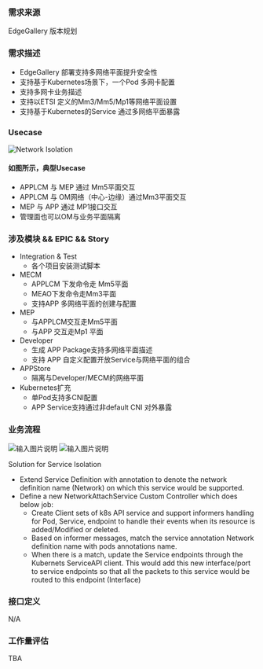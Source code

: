 ### 需求来源

EdgeGallery 版本规划

### 需求描述
- EdgeGallery 部署支持多网络平面提升安全性
- 支持基于Kubernetes场景下，一个Pod 多网卡配置
- 支持多网卡业务描述
- 支持以ETSI 定义的Mm3/Mm5/Mp1等网络平面设置
- 支持基于Kubernetes的Service 通过多网络平面暴露

### Usecase
![Network Isolation](https://images.gitee.com/uploads/images/2020/0730/095700_99279ac7_7624977.png "network_isolation.png")

#### 如图所示，典型Usecase
- APPLCM 与 MEP 通过 Mm5平面交互
- APPLCM 与 OM网络（中心-边缘）通过Mm3平面交互
- MEP 与 APP 通过 MP1接口交互
- 管理面也可以OM与业务平面隔离
### 涉及模块 && EPIC && Story
- Integration & Test
  - 各个项目安装测试脚本
- MECM
  - APPLCM 下发命令走 Mm5平面
  - MEAO下发命令走Mm3平面
  - 支持APP 多网络平面的创建与配置
- MEP
  - 与APPLCM交互走Mm5平面
  - 与APP 交互走Mp1 平面
- Developer
  - 生成 APP Package支持多网络平面描述
  - 支持 APP 自定义配置开放Service与网络平面的组合
- APPStore
  - 隔离与Developer/MECM的网络平面
- Kubernetes扩充
  - 单Pod支持多CNI配置
  - APP Service支持通过非default CNI 对外暴露

### 业务流程
![输入图片说明](https://images.gitee.com/uploads/images/2020/0810/190744_46e41300_7786320.png "Selection_019.png")
![输入图片说明](https://images.gitee.com/uploads/images/2020/0810/191048_4cbcb8f5_7786320.png "Selection_020.png")

Solution for Service Isolation
- Extend Service Definition with annotation to denote the network definition name (Network) on which this service would be supported.
- Define a new NetworkAttachService Custom Controller which does below job:
  - Create Client sets of k8s API service and support informers handling for Pod, Service, endpoint to handle their events when its resource is added/Modified or deleted.
  - Based on informer messages, match the service annotation Network definition name with pods annotations name. 
  - When there is a match, update the Service endpoints through the Kubernets ServiceAPI client. This would add this new interface/port to service endpoints so that all the packets to this service would be routed to this endpoint (Interface)

### 接口定义
N/A

### 工作量评估
TBA